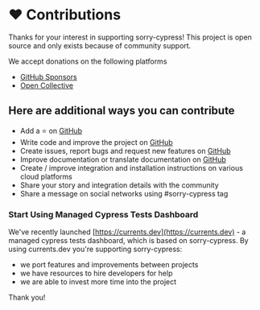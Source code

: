 # ❤️ Contributions

Thanks for your interest in supporting sorry-cypress! This project is open source and only exists because of community support. 

We accept donations on the following platforms

* [GitHub Sponsors](https://github.com/sponsors/agoldis)
* [Open Collective](https://opencollective.com/sorry-cypress)

## Here are additional ways you can contribute

* Add a ⭐️ on [GitHub](https://github.com/sorry-cypress/sorry-cypress)
* Write code and improve the project on [GitHub](https://github.com/sorry-cypress/sorry-cypress)
* Create issues, report bugs and request new features on [GitHub](https://github.com/sorry-cypress/sorry-cypress)
* Improve documentation or translate documentation on [GitHub](https://github.com/sorry-cypress/sorry-cypress.dev)
* Create / improve integration and installation instructions on various cloud platforms
* Share your story and integration details with the community
* Share a message on social networks using \#sorry-cypress tag

### Start Using Managed Cypress Tests Dashboard

We've recently launched [https://currents.dev](https://currents.dev) - a managed cypress tests dashboard, which is based on sorry-cypress. By using currents.dev you're supporting sorry-cypress:

* we port features and improvements between projects
* we have resources to hire developers for help
* we are able to invest more time into the project

Thank you!

